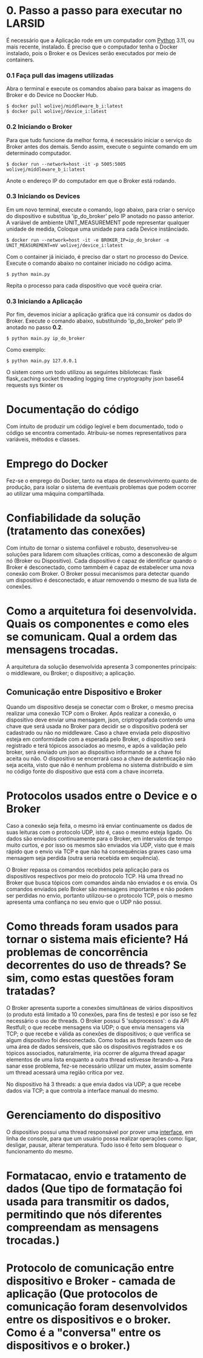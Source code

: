 # 0. Passo a passo para executar no LARSID
É necessário que a Aplicação rode em um computador com [Python](https://www.python.org) 3.11, ou mais recente, instalado. É preciso que o computador tenha o Docker instalado, pois o Broker e os Devices serão executados por  meio de containers.

### 0.1 Faça pull das imagens utilizadas
Abra o terminal e execute os comandos abaixo para baixar as imagens do Broker e do Device no Doocker Hub.
```
$ docker pull wolivej/middleware_b_i:latest
$ docker pull wolivej/device_i:latest
```
### 0.2 Iniciando o Broker
Para que tudo funcione da melhor forma, é necessário iniciar o serviço do Broker antes dos demais. Sendo assim, execute o seguinte comando em um determinado computador.
```
$ docker run --network=host -it -p 5005:5005 wolivej/middleware_b_i:latest
```
Anote o endereço IP do computador em que o Broker está rodando.
### 0.3 Iniciando os Devices
Em um novo terminal, execute o comando, logo abaixo, para criar o serviço do dispositivo e substitua 'ip_do_broker' pelo IP anotado no passo anterior. A variável de ambiente UNIT_MEASUREMENT pode representar qualquer unidade de medida, Coloque uma unidade para cada Device instânciado.
```
$ docker run --network=host -it -e BROKER_IP=ip_do_broker -e UNIT_MEASUREMENT=mV wolivej/device_i:latest
```
Com o container já iniciado, é preciso dar o start no processo do Device. Execute o comando abaixo no container iniciado no código acima.
```
$ python main.py
```
Repita o processo para cada dispositivo que você queira criar.
### 0.3 Iniciando a Aplicação
Por fim, devemos iniciar a aplicação gráfica que irá consumir os dados do Broker. Execute o comando abaixo, substituindo 'ip_do_broker' pelo IP anotado no passo **0.2**.
```
$ python main.py ip_do_broker
```
Como exemplo:
```
$ python main.py 127.0.0.1
```



O sistem como um todo utilizou as seguintes bibliotecas:
flask
flask_caching
socket
threading
logging
time
cryptography
json
base64
requests
sys
tkinter
os

# Documentação do código
Com intuito de produzir um código legível e bem documentado, todo o código se encontra comentado. Atribuiu-se nomes representativos para variáveis, métodos e classes.

# Emprego do Docker
Fez-se o emprego do Docker, tanto na etapa de desenvolvimento quanto de produção, para isolar o sistema de eventuais problemas que podem ocorrer ao utilizar uma máquina compartilhada.

# Confiabilidade da solução (tratamento das conexões)
Com intuito de tornar o sistema confiável e robusto, desenvolveu-se soluções para lidarem com situações critícas, como a desconexão de algum nó (Broker ou Dispositivo). Cada dispositivo é capaz de identificar quando o Broker é desconectado, como tammbém é capaz de estabelecer uma nova conexão com Broker.
O Broker possui mecanismos para detectar quando um dispositivo é desconectado, e atuar removendo o mesmo de sua lista de conexões.

# Como a arquitetura foi desenvolvida. Quais os componentes e como eles se comunicam. Qual a ordem das mensagens trocadas.
A arquitetura da solução desenvolvida apresenta 3 componentes principais: o middleware, ou Broker; o dispositivo; a aplicação.


## Comunicação entre Dispositivo e Broker
Quando um dispositivo deseja se conectar com o Broker, o mesmo precisa realizar uma conexão TCP com o Broker. Após realizar a conexão, o dispositivo deve enviar uma mensagem, json, criptrografada contendo uma chave que será usada no Broker para decidir se o dispositivo poderá ser cadastrado ou não no middleware. Caso a chave enviada pelo dispositivo esteja em conformidade com a esperada pelo Broker, o dispositivo será registrado e terá tópicos associados ao mesmo, e após a validação pelo broker, será enviado um json ao dispositivo informando se a chave foi aceita ou não. O dispositivo se encerrará caso a chave de autenticação não seja aceita, visto que não é nenhum problema no sistema distribuído e sim no código fonte do dispositivo que está com a chave incorreta. 


# Protocolos usados entre o Device e o Broker
Caso a conexão seja feita, o mesmo irá enviar continuamente os dados de suas leituras com o protocolo UDP, isto é, caso o mesmo esteja ligado. Os dados são enviados continuamente para o Broker, em intervalos de tempo muito curtos, e por isso os mesmos são enviados via UDP, visto que é mais rápido que o envio via TCP e que não há consequências graves caso uma mensagem seja perdida (outra seria recebida em sequência).

O Broker repassa os comandos recebidos pela aplicação para os dispositivos respectivos por meio do protocolo TCP. Há uma thread no Broker que busca tópicos com comandos ainda não enviados e os envia. Os comandos enviados pelo Broker são mensagens importantes e não podem ser perdidas no envio, portanto utilizou-se o protocolo TCP, pois o mesmo apresenta uma confiança no seu envio que o UDP não possui.


# Como threads foram usados para tornar o sistema mais eficiente? Há problemas de concorrência decorrentes do uso de threads? Se sim, como estas questões foram tratadas?
O Broker apresenta suporte a conexões simultâneas de vários dispositivos (o produto está limitado a 10 conexões, para fins de testes) e por isso se fez necessário o uso de threads. O Broker possui 5 'subprocessos': o da API Restfull; o que recebe mensagens via UDP; o que envia mensagens via TCP; o que recebe e válida as conexões de dispositivos; o que verifica se algum dispositivo foi desconectado.
Como todas as threads fazem uso de uma área de dados sensíveis, que são os dispositivos registrados e os tópicos associados, naturalmente, iria ocorrer de alguma thread apagar elementos de uma lista enquanto a outra thread estivesse iterando-a. Para sanar esse problema, fez-se necessário utilizar um mutex, assim somente um thread acessará uma região crítica por vez. 

No dispositivo há 3 threads: a que envia dados via UDP; a que recebe dados via TCP; a que controla a interface manual do mesmo.

# Gerenciamento do dispositivo
O dispositivo possui uma thread responsável por prover uma [interface](https://github.com/wlfoj/concorrencia-conectividade/blob/main/dispositivo/interface.py), em linha de console, para que um usuário possa realizar operações como: ligar, desligar, pausar, alterar temperatura. Tudo isso é feito sem bloquear o funcionamento do mesmo.

# Formatacao, envio e tratamento de dados (Que tipo de formatação foi usada para transmitir os dados, permitindo que nós diferentes compreendam as mensagens trocadas.)

# Protocolo de comunicação entre dispositivo e Broker - camada de aplicação (Que protocolos de comunicação foram desenvolvidos entre os dispositivos e o broker. Como é a "conversa" entre os dispositivos e o broker.)